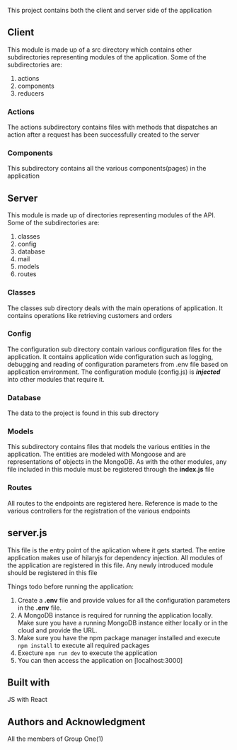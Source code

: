 This project contains both the client and server side of the application

## Client 

This module is made up of a src directory which contains other subdirectories representing modules of the application. Some of the subdirectories are: 

1. actions
2. components
3. reducers

### Actions

The actions subdirectory contains files with methods that dispatches an action after a request has been successfully created to the server

### Components

This subdirectory contains all the various components(pages) in the application 

## Server

This module is made up of directories representing modules of the API. Some of the subdirectories are:

1. classes
2. config
3. database
4. mail
5. models
6. routes


### Classes

The classes sub directory deals with the main operations of application. It contains operations 
like retrieving customers and orders

### Config

The configuration sub directory contain various configuration files for the application. It contains application wide configuration such as logging, debugging and reading of configuration parameters from .env file based on application environment. The configuration module (config.js) is ***injected*** into other modules that require it.

### Database

The data to the project is found in this sub directory

### Models

This subdirectory contains files that models the various entities in the application. The entities are modeled with Mongoose and are representations of objects in the MongoDB. As with the other modules, any file included in this module must be registered through the **index.js** file

### Routes

All routes to the endpoints are registered here. Reference is made to the various controllers for the registration of the various endpoints


## server.js

This file is the entry point of the aplication where it gets started. The entire application makes use of hilaryjs for dependency injection. All modules of the application are registered in this file. Any newly introduced module should be registered in this file


Things todo before running the application:

1. Create a **.env** file and provide values for all the configuration parameters in the **.env** file.
2. A MongoDB instance is required for running the application locally. Make sure you have a running  MongoDB instance either locally or in the cloud and provide the URL.
3. Make sure you have the npm package manager installed and execute `npm install` to execute all required packages
4. Execture `npm run dev` to execute the application
5. You can then access the application on [localhost:3000]

## Built with 
JS with React 

## Authors and Acknowledgment
All the members of Group One(1)
